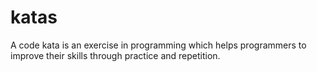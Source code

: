 # katas
A code kata is an exercise in programming which helps programmers to improve their skills through practice and repetition.
